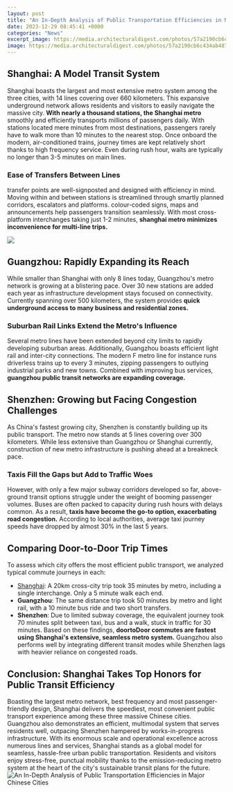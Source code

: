 ```yaml
---
layout: post
title: "An In-Depth Analysis of Public Transportation Efficiencies in Major Chinese Cities"
date: 2023-12-29 08:45:41 +0000
categories: "News"
excerpt_image: https://media.architecturaldigest.com/photos/57a2190cb6c434ab487bc285/master/pass/chinese-bus-future-public-transportation-01.png
image: https://media.architecturaldigest.com/photos/57a2190cb6c434ab487bc285/master/pass/chinese-bus-future-public-transportation-01.png
---
```


## Shanghai: A Model Transit System
Shanghai boasts the largest and most extensive metro system among the three cities, with 14 lines covering over 660 kilometers. This expansive underground network allows residents and visitors to easily navigate the massive city. **With nearly a thousand stations, the Shanghai metro** smoothly and efficiently transports millions of passengers daily. 
With stations located mere minutes from most destinations, passengers rarely have to walk more than 10 minutes to the nearest stop. Once onboard the modern, air-conditioned trains, journey times are kept relatively short thanks to high frequency service. Even during rush hour, waits are typically no longer than 3-5 minutes on main lines.
### Ease of Transfers Between Lines
transfer points are well-signposted and designed with efficiency in mind. Moving within and between stations is streamlined through smartly planned corridors, escalators and platforms. colour-coded signs, maps and announcements help passengers transition seamlessly. With most cross-platform interchanges taking just 1-2 minutes, **shanghai metro minimizes inconvenience for multi-line trips.**

![](https://ai2-s2-public.s3.amazonaws.com/figures/2017-08-08/60eba69f224d20490cbc0d04b25a8e9071480e83/16-Figure1-1.png)
## Guangzhou: Rapidly Expanding its Reach 
While smaller than Shanghai with only 8 lines today, Guangzhou's metro network is growing at a blistering pace. Over 30 new stations are added each year as infrastructure development stays focused on connectivity. Currently spanning over 500 kilometers, the system provides **quick underground access to many business and residential zones.**
### Suburban Rail Links Extend the Metro's Influence
Several metro lines have been extended beyond city limits to rapidly developing suburban areas. Additionally, Guangzhou boasts efficient light rail and inter-city connections. The modern F metro line for instance runs driverless trains up to every 3 minutes, zipping passengers to outlying industrial parks and new towns. Combined with improving bus services, **guangzhou public transit networks are expanding coverage.**
## Shenzhen: Growing but Facing Congestion Challenges  
As China's fastest growing city, Shenzhen is constantly building up its public transport. The metro now stands at 5 lines covering over 300 kilometers. While less extensive than Guangzhou or Shanghai currently, construction of new metro infrastructure is pushing ahead at a breakneck pace. 
### Taxis Fill the Gaps but Add to Traffic Woes
However, with only a few major subway corridors developed so far, above-ground transit options struggle under the weight of booming passenger volumes. Buses are often packed to capacity during rush hours with delays common. As a result, **taxis have become the go-to option, exacerbating road congestion.** According to local authorities, average taxi journey speeds have dropped by almost 30% in the last 5 years.
## Comparing Door-to-Door Trip Times 
To assess which city offers the most efficient public transport, we analyzed typical commute journeys in each:
- [Shanghai](https://logurl.github.io/2024-01-03-u6587-u5c3c-u4e4b-u65c5/): A 20km cross-city trip took 35 minutes by metro, including a single interchange. Only a 5 minute walk each end. 
- **Guangzhou**: The same distance trip took 50 minutes by metro and light rail, with a 10 minute bus ride and two short transfers. 
- **Shenzhen**: Due to limited subway coverage, the equivalent journey took 70 minutes split between taxi, bus and a walk, stuck in traffic for 30 minutes.
Based on these findings, **doortoDoor commutes are fastest using Shanghai's extensive, seamless metro system.** Guangzhou also performs well by integrating different transit modes while Shenzhen lags with heavier reliance on congested roads.
## Conclusion: Shanghai Takes Top Honors for Public Transit Efficiency
Boasting the largest metro network, best frequency and most passenger-friendly design, Shanghai delivers the speediest, most convenient public transport experience among these three massive Chinese cities. Guangzhou also demonstrates an efficient, multimodal system that serves residents well, outpacing Shenzhen hampered by works-in-progress infrastructure. 
With its enormous scale and operational excellence across numerous lines and services, Shanghai stands as a global model for seamless, hassle-free urban public transportation. Residents and visitors enjoy stress-free, punctual mobility thanks to the emission-reducing metro system at the heart of the city's sustainable transit plans for the future.
![An In-Depth Analysis of Public Transportation Efficiencies in Major Chinese Cities](https://media.architecturaldigest.com/photos/57a2190cb6c434ab487bc285/master/pass/chinese-bus-future-public-transportation-01.png)